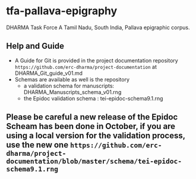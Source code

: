 # tfa-pallava-epigraphy
DHARMA Task Force A Tamil Nadu, South India, Pallava epigraphic corpus.

## Help and Guide
* A Guide for Git is provided in the project documentation repository `https://github.com/erc-dharma/project-documentation` at DHARMA_Git_guide_v01.md
* Schemas are available as well is the repository
  - a validation schema for manuscripts: DHARMA_Manuscripts_schema_v01.rng
  - the Epidoc validation schema : tei-epidoc-schema9.1.rng

## Please be careful a new release of the Epidoc Scheam has been done in October, if you are using a local version for the validation process, use the new one `https://github.com/erc-dharma/project-documentation/blob/master/schema/tei-epidoc-schema9.1.rng`
